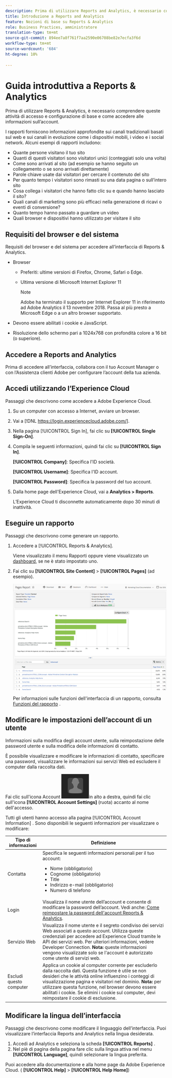```yaml
---
description: Prima di utilizzare Reports and Analytics, è necessario comprendere le attività di accesso e configurazione di base e le modalità di accesso alle informazioni sull’account.
title: Introduzione a Reports and Analytics
feature: Nozioni di base su Reports & Analytics
role: Business Practices, amministratore
translation-type: tm+mt
source-git-commit: 894ee7a8f761f7aa2590e06708be82e7ecfa3f6d
workflow-type: tm+mt
source-wordcount: '684'
ht-degree: 10%

---
```



# Guida introduttiva a Reports &amp; Analytics

Prima di utilizzare Reports &amp; Analytics, è necessario comprendere queste attività di accesso e configurazione di base e come accedere alle informazioni sull’account.

I rapporti forniscono informazioni approfondite sui canali tradizionali basati sul web e sui canali in evoluzione come i dispositivi mobili, i video e i social network. Alcuni esempi di rapporti includono:

* Quante persone visitano il tuo sito
* Quanti di questi visitatori sono visitatori unici (conteggiati solo una volta)
* Come sono arrivati al sito (ad esempio se hanno seguito un collegamento o se sono arrivati direttamente)
* Parole chiave usate dai visitatori per cercare il contenuto del sito
* Per quanto tempo i visitatori sono rimasti su una data pagina o sull’intero sito
* Cosa collega i visitatori che hanno fatto clic su e quando hanno lasciato il sito?
* Quali canali di marketing sono più efficaci nella generazione di ricavi o eventi di conversione?
* Quanto tempo hanno passato a guardare un video
* Quali browser e dispositivi hanno utilizzato per visitare il sito

## Requisiti del browser e del sistema

Requisiti del browser e del sistema per accedere all’interfaccia di Reports &amp; Analytics.

* Browser

   * Preferiti: ultime versioni di Firefox, Chrome, Safari o Edge.
   * Ultima versione di Microsoft Internet Explorer 11

      >[!NOTE]
      >
      >Adobe ha terminato il supporto per Internet Explorer 11 in riferimento ad Adobe Analytics il 13 novembre 2018. Passa al più presto a Microsoft Edge o a un altro browser supportato.

* Devono essere abilitati i cookie e JavaScript.
* Risoluzione dello schermo pari a 1024x768 con profondità colore a 16 bit (o superiore).

## Accedere a Reports and Analytics

Prima di accedere all’interfaccia, collabora con il tuo Account Manager o con l’Assistenza clienti Adobe per configurare l’account della tua azienda.

## Accedi utilizzando l’Experience Cloud

Passaggi che descrivono come accedere a Adobe Experience Cloud.

1. Su un computer con accesso a Internet, avviare un browser.
1. Vai a [!DNL https://login.experiencecloud.adobe.com/].
1. Nella pagina [!UICONTROL Sign In], fai clic su **[!UICONTROL Single Sign-On]**.
1. Compila le seguenti informazioni, quindi fai clic su **[!UICONTROL Sign In]**.

   **[!UICONTROL Company]**: Specifica l&#39;ID società.

   **[!UICONTROL Username]**: Specifica l&#39;ID account.

   **[!UICONTROL Password]**: Specifica la password del tuo account.
1. Dalla home page dell&#39;Experience Cloud, vai a **Analytics > Reports**.

   L’Experience Cloud ti disconnette automaticamente dopo 30 minuti di inattività.

## Eseguire un rapporto

Passaggi che descrivono come generare un rapporto.

1. Accedere a [!UICONTROL Reports & Analytics].

   Viene visualizzato il menu Rapporti oppure viene visualizzato un [dashboard](/help/analyze/reports-analytics/dashboard.md), se ne è stato impostato uno.

1. Fai clic su **[!UICONTROL Site Content]** > **[!UICONTROL Pages]** (ad esempio).

   ![](assets/pages_report.png)

   Per informazioni sulle funzioni dell&#39;interfaccia di un rapporto, consulta [Funzioni del rapporto](/help/analyze/reports-analytics/overview/report-overview.md) .

## Modificare le impostazioni dell’account di un utente

Informazioni sulla modifica degli account utente, sulla reimpostazione delle password utente e sulla modifica delle informazioni di contatto.

È possibile visualizzare e modificare le informazioni di contatto, specificare una password, visualizzare le informazioni sui servizi Web ed escludere il computer dalla raccolta dati.

Fai clic sull&#39;icona Account ![](assets/account.png)in alto a destra, quindi fai clic sull&#39;icona **[!UICONTROL Account Settings]** (ruota) accanto al nome dell&#39;accesso.

Tutti gli utenti hanno accesso alla pagina [!UICONTROL Account Information] . Sono disponibili le seguenti informazioni per visualizzare o modificare:

| Tipo di informazioni | Definizione |
| --- | --- |
| Contatta    | Specifica le seguenti informazioni personali per il tuo account:<ul><li>Nome (obbligatorio)</li><li>Cognome (obbligatorio)</li><li>Title</li><li>Indirizzo e-mail (obbligatorio)</li><li>Numero di telefono</li></ul> |
| Login | Visualizza il nome utente dell’account e consente di modificare la password dell’account. Vedi anche: [Come reimpostare la password dell&#39;account Reports &amp; Analytics](https://experienceleague.adobe.com/docs/analytics/technotes/troubleshoot-login.html?lang=en). |
| Servizio Web | Visualizza il nome utente e il segreto condiviso dei servizi Web associati a questo account. Utilizza queste credenziali per accedere ad Experience Cloud tramite le API dei servizi web. Per ulteriori informazioni, vedere Developer Connection. **Nota:** queste informazioni vengono visualizzate solo se l&#39;account è autorizzato come utente di servizi web. |
| Escludi questo computer | Applica un cookie al computer corrente per escluderlo dalla raccolta dati. Questa funzione è utile se non desideri che le attività online influenzino i conteggi di visualizzazione pagina e visitatori nel dominio. **Nota:** per utilizzare questa funzione, nel browser devono essere abilitati i cookie. Se elimini i cookie sul computer, devi reimpostare il cookie di esclusione. |

## Modificare la lingua dell’interfaccia

Passaggi che descrivono come modificare il linguaggio dell’interfaccia. Puoi visualizzare l’interfaccia Reports and Analytics nella lingua desiderata.

1. Accedi ad Analytics e seleziona la scheda **[!UICONTROL Reports]** .
1. Nel piè di pagina della pagina fare clic sulla lingua attiva nel menu **[!UICONTROL Language]**, quindi selezionare la lingua preferita.

Puoi accedere alla documentazione e alla home page da Adobe Experience Cloud. ( **[!UICONTROL Help]** > **[!UICONTROL Help Home]**)
